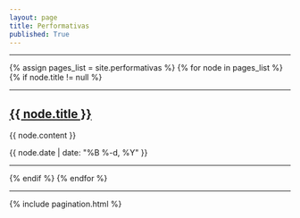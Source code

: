 ```yaml
---
layout: page
title: Performativas
published: True
---
```


<hr>
{% assign pages_list = site.performativas %}
{% for node in pages_list %}
{% if node.title != null %}
<div class="entry">
<!--<div class="posts">-->
<hr>
<div class="entry-content">
<h2 class="entry-title">
<!--<a class="white" href="{{ post.url }}"><span class="icon icon-forward entry-icon"></span>{{ post.title }}</a>-->
<a class="entry-thumb" href="{{ node.url }}" title="Visit {{ node.title }}" target="_blank">
<span class="icon icon-forward entry-icon"></span>
{{ node.title }}
</a>
  
</h2>
</div>

{{ node.content }}

<a class="entry-thumb" href="{{ post.url }}" title="Visit {{ post.title }}" target="_blank">
<span class="icon icon-forward entry-icon"></span>
</a>
<div class="entry-content">
<!--<h2 class="entry-title">
<a href="{{ post.url }}">{{ post.title }}</a>
</h2>-->
<p class="entry-date">{{ node.date | date: "%B %-d, %Y" }}</p>
</div>
</div>
<hr>
{% endif %}
{% endfor %}

<hr>




{% include pagination.html %}
